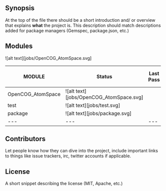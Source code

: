 
## Synopsis

At the top of the file there should be a short introduction and/ or overview that explains **what** the project is. This description should match descriptions added for package managers (Gemspec, package.json, etc.)

## Modules 

![alt text][jobs/OpenCOG_AtomSpace.svg]

| MODULE | Status | Last Pass | Last test fail| Last Build | Last Attempt|
| --- | --- | --- | --- | ---  | --- |
| OpenCOG_AtomSpace | ![alt text][jobs/OpenCOG_AtomSpace.svg] |  |  |   |  |
| test | ![alt text][jobs/test.svg] |  |  |   |  |
| package | ![alt text][jobs/package.svg] |  |  |   |  |
| --- | --- | --- | --- | ---  | --- |

## Contributors

Let people know how they can dive into the project, include important links to things like issue trackers, irc, twitter accounts if applicable.

## License

A short snippet describing the license (MIT, Apache, etc.)

